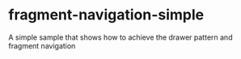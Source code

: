# fragment-navigation-simple
A simple sample that shows how to achieve the drawer pattern and fragment navigation

